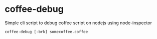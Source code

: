coffee-debug
============

Simple cli script to debug coffee script on nodejs using node-inspector


```
coffee-debug [-brk] somecoffee.coffee
```


